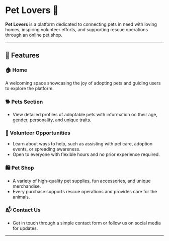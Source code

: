 # Pet Lovers 🐾  

**Pet Lovers** is a platform dedicated to connecting pets in need with loving homes, inspiring volunteer efforts, and supporting rescue operations through an online pet shop.  

---

## 🌟 Features  

### 🏠 Home  
A welcoming space showcasing the joy of adopting pets and guiding users to explore the platform.  

### 🐕 Pets Section  
- View detailed profiles of adoptable pets with information on their age, gender, personality, and unique traits.  

### 🤝 Volunteer Opportunities  
- Learn about ways to help, such as assisting with pet care, adoption events, or spreading awareness.  
- Open to everyone with flexible hours and no prior experience required.  

### 🛍️ Pet Shop  
- A variety of high-quality pet supplies, fun accessories, and unique merchandise.  
- Every purchase supports rescue operations and provides care for the animals.  

### 📬 Contact Us  
- Get in touch through a simple contact form or follow us on social media for updates.  

---

